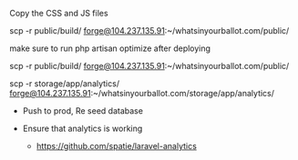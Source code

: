 Copy the CSS and JS files

scp -r public/build/ forge@104.237.135.91:~/whatsinyourballot.com/public/

make sure to run php artisan optimize after deploying

scp -r public/build/ forge@104.237.135.91:~/whatsinyourballot.com/public/

scp -r storage/app/analytics/ forge@104.237.135.91:~/whatsinyourballot.com/storage/app/analytics/

- Push to prod, Re seed database

- Ensure that analytics is working
    - https://github.com/spatie/laravel-analytics
